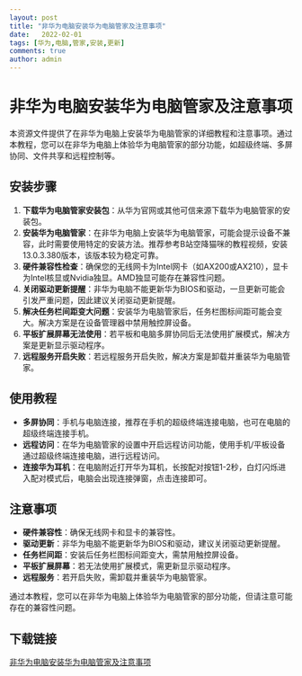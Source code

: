 ```yaml
---
layout: post
title: "非华为电脑安装华为电脑管家及注意事项"
date:   2022-02-01
tags: [华为,电脑,管家,安装,更新]
comments: true
author: admin
---
```

# 非华为电脑安装华为电脑管家及注意事项

本资源文件提供了在非华为电脑上安装华为电脑管家的详细教程和注意事项。通过本教程，您可以在非华为电脑上体验华为电脑管家的部分功能，如超级终端、多屏协同、文件共享和远程控制等。

## 安装步骤

1. **下载华为电脑管家安装包**：从华为官网或其他可信来源下载华为电脑管家的安装包。
2. **安装华为电脑管家**：在非华为电脑上安装华为电脑管家，可能会提示设备不兼容，此时需要使用特定的安装方法。推荐参考B站空降猫咪的教程视频，安装13.0.3.380版本，该版本较为稳定可靠。
3. **硬件兼容性检查**：确保您的无线网卡为Intel网卡（如AX200或AX210），显卡为Intel核显或Nvidia独显。AMD独显可能存在兼容性问题。
4. **关闭驱动更新提醒**：非华为电脑不能更新华为BIOS和驱动，一旦更新可能会引发严重问题，因此建议关闭驱动更新提醒。
5. **解决任务栏间距变大问题**：安装华为电脑管家后，任务栏图标间距可能会变大。解决方案是在设备管理器中禁用触控屏设备。
6. **平板扩展屏幕无法使用**：若平板和电脑多屏协同后无法使用扩展模式，解决方案是更新显示驱动程序。
7. **远程服务开启失败**：若远程服务开启失败，解决方案是卸载并重装华为电脑管家。

## 使用教程

- **多屏协同**：手机与电脑连接，推荐在手机的超级终端连接电脑，也可在电脑的超级终端连接手机。
- **远程访问**：在华为电脑管家的设置中开启远程访问功能，使用手机/平板设备通过超级终端连接电脑，进行远程访问。
- **连接华为耳机**：在电脑附近打开华为耳机，长按配对按钮1-2秒，白灯闪烁进入配对模式后，电脑会出现连接弹窗，点击连接即可。

## 注意事项

- **硬件兼容性**：确保无线网卡和显卡的兼容性。
- **驱动更新**：非华为电脑不能更新华为BIOS和驱动，建议关闭驱动更新提醒。
- **任务栏间距**：安装后任务栏图标间距变大，需禁用触控屏设备。
- **平板扩展屏幕**：若无法使用扩展模式，需更新显示驱动程序。
- **远程服务**：若开启失败，需卸载并重装华为电脑管家。

通过本教程，您可以在非华为电脑上体验华为电脑管家的部分功能，但请注意可能存在的兼容性问题。

## 下载链接

[非华为电脑安装华为电脑管家及注意事项](https://pan.quark.cn/s/039bcf1207f8)